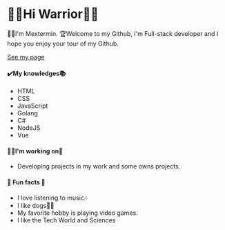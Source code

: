 <h1>🐱‍👤Hi Warrior🐱‍👤</h1>

👨‍💻I'm Mextermin. 🏆Welcome to my Github, I'm Full-stack developer and I hope you enjoy your tour of my Github.

[See my page](https://mextermin.netlify.app/)

#### ✔️My knowledges📚
- HTML
- CSS
- JavaScript
- Golang
- C#
- NodeJS
- Vue

#### 🐱‍👤I'm working on🌳
- Developing projects in my work and some owns projects.

#### 🌴 Fun facts 👀
- I love listening to music🎶
- I like dogs🐶🐶
- My favorite hobby is playing video games.
- I like the Tech World and Sciences
